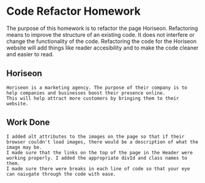 # Code Refactor Homework
The purpose of this homework is to refactor the page Horiseon.
Refactoring means to improve the structure of an existing code. It does not interfere or change the functionality of the code.
Refactoring the code for the Horiseon website will add things like reader accesibility and to make the code cleaner and easier to read.

## Horiseon
```
Horiseon is a marketing agency. The purpose of their company is to help companies and businesses boost their presence online. 
This will help attract more customers by bringing them to their website.
```
## Work Done
```
I added alt attributes to the images on the page so that if their browser couldn't load images, there would be a description of what the image may be.
I made sure that the links on the top of the page in the Header were working properly. I added the appropriate divId and class names to them.
I made sure there were breaks in each line of code so that your eye can naivgate through the code with ease.
```
